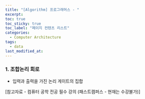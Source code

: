 ```yaml
---
title: "[Algorithm] 프로그래머스 - "
excerpt:
toc: true
toc_sticky: true
toc_label: "페이지 컨텐츠 리스트"
categories:
  - Computer Architecture
tags:
  - data
last_modified_at:
---
```


### **1. 조합논리 회로**

- 입력과 출력을 가진 논리 게이트의 집합

[참고자료 - 컴퓨터 공학 전공 필수 강의 (패스트캠퍼스 - 현재는 수강불가)]
